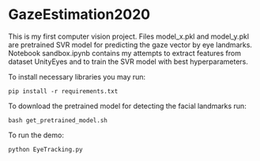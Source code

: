 # GazeEstimation2020

This is my first computer vision project.
Files model_x.pkl and model_y.pkl are pretrained SVR model for predicting the gaze vector by eye landmarks.
Notebook sandbox.ipynb contains my attempts to extract features from dataset UnityEyes and to train the SVR model with best hyperparameters.

To install necessary libraries you may run:
```
pip install -r requirements.txt
```

To download the pretrained model for detecting the facial landmarks run:
```
bash get_pretrained_model.sh
```

To run the demo:
```
python EyeTracking.py
```
